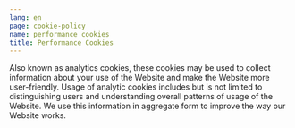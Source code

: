 ```yaml
---
lang: en
page: cookie-policy
name: performance cookies
title: Performance Cookies
---
```

Also known as analytics cookies, these cookies may be used to collect information about your use of the Website and make the Website more user-friendly. Usage of analytic cookies includes but is not limited to distinguishing users and understanding overall patterns of usage of the Website. We use this information in aggregate form to improve the way our Website works.